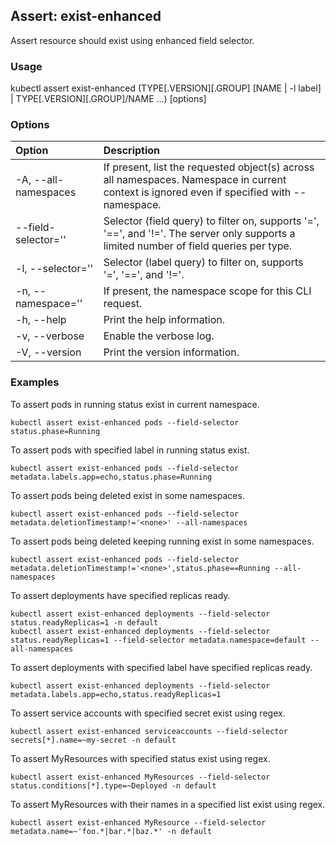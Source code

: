 ## Assert: exist-enhanced

Assert resource should exist using enhanced field selector.

### Usage

kubectl assert exist-enhanced (TYPE[.VERSION][.GROUP] [NAME | -l label] | TYPE[.VERSION][.GROUP]/NAME ...) [options]

### Options

| Option                  | Description
|:------------------------|:-----------
| -A, --all-namespaces    | If present, list the requested object(s) across all namespaces. Namespace in current context is ignored even if specified with --namespace.
|     --field-selector='' | Selector (field query) to filter on, supports '=', '==', and '!='. The server only supports a limited number of field queries per type.
| -l, --selector=''       | Selector (label query) to filter on, supports '=', '==', and '!='.
| -n, --namespace=''      | If present, the namespace scope for this CLI request.
| -h, --help              | Print the help information.
| -v, --verbose           | Enable the verbose log.
| -V, --version           | Print the version information.

### Examples

To assert pods in running status exist in current namespace.
```shell
kubectl assert exist-enhanced pods --field-selector status.phase=Running
```

To assert pods with specified label in running status exist.
```shell
kubectl assert exist-enhanced pods --field-selector metadata.labels.app=echo,status.phase=Running
```

To assert pods being deleted exist in some namespaces.
```shell
kubectl assert exist-enhanced pods --field-selector metadata.deletionTimestamp!='<none>' --all-namespaces
```

To assert pods being deleted keeping running exist in some namespaces.
```shell
kubectl assert exist-enhanced pods --field-selector metadata.deletionTimestamp!='<none>',status.phase==Running --all-namespaces
```

To assert deployments have specified replicas ready.
```shell
kubectl assert exist-enhanced deployments --field-selector status.readyReplicas=1 -n default
kubectl assert exist-enhanced deployments --field-selector status.readyReplicas=1 --field-selector metadata.namespace=default --all-namespaces
```

To assert deployments with specified label have specified replicas ready.
```shell
kubectl assert exist-enhanced deployments --field-selector metadata.labels.app=echo,status.readyReplicas=1
```

To assert service accounts with specified secret exist using regex.
```shell
kubectl assert exist-enhanced serviceaccounts --field-selector secrets[*].name=~my-secret -n default
```

To assert MyResources with specified status exist using regex.
```shell
kubectl assert exist-enhanced MyResources --field-selector status.conditions[*].type=~Deployed -n default
```

To assert MyResources with their names in a specified list exist using regex.
```shell
kubectl assert exist-enhanced MyResource --field-selector metadata.name=~'foo.*|bar.*|baz.*' -n default
```